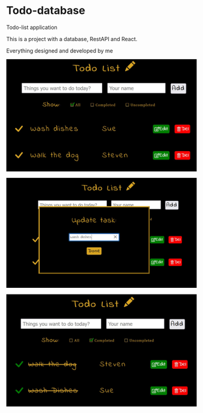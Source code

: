 # Todo-database

Todo-list application

This is a project with a database, RestAPI and React.

Everything designed and developed by me

![image](/frontend/src/components/assets/pics/todolist.JPG)

![image](/frontend/src/components/assets/pics/todolist4.JPG)

![image](/frontend/src/components/assets/pics/todolist3.JPG)
